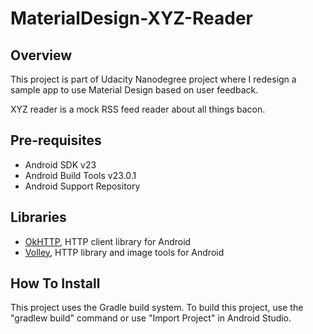 # MaterialDesign-XYZ-Reader

## Overview

This project is part of Udacity Nanodegree project where I redesign a sample app to use Material Design based on user feedback. 

XYZ reader is a mock RSS feed reader about all things bacon.

## Pre-requisites

* Android SDK v23
* Android Build Tools v23.0.1
* Android Support Repository

## Libraries

* [OkHTTP](http://square.github.io/okhttp/), HTTP client library for Android
* [Volley](https://android.googlesource.com/platform/frameworks/volley), HTTP library and image tools for Android

## How To Install

This project uses the Gradle build system. To build this project, use the "gradlew build" command or use "Import Project" in Android Studio.
